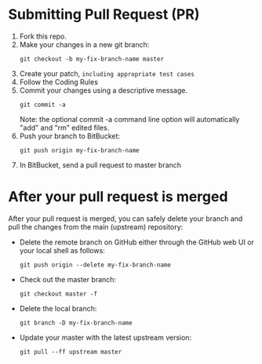 # Submitting Pull Request (PR)

1. Fork this repo. 
2. Make your changes in a new git branch:
   ```
   git checkout -b my-fix-branch-name master
   ```
3. Create your patch, `including appropriate test cases`
4. Follow the Coding Rules
5. Commit your changes using a descriptive message.
   ```
   git commit -a
   ```
   Note: the optional commit -a command line option will automatically "add" and "rm" edited files.
6. Push your branch to BitBucket:
   ```
   git push origin my-fix-branch-name
   ```
7. In BitBucket, send a pull request to master branch

# After your pull request is merged

After your pull request is merged, you can safely delete your branch and pull the changes from the main (upstream) repository:

- Delete the remote branch on GitHub either through the GitHub web UI or your local shell as follows:

  ```
  git push origin --delete my-fix-branch-name
  ```

- Check out the master branch:

  ```
  git checkout master -f
  ```

- Delete the local branch:

  ```
  git branch -D my-fix-branch-name
  ```

- Update your master with the latest upstream version:

  ```
  git pull --ff upstream master
  ```
